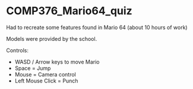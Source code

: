 # COMP376_Mario64_quiz
Had to recreate some features found in Mario 64 (about 10 hours of work)

Models were provided by the school.

Controls:
- WASD / Arrow keys to move Mario
- Space = Jump
- Mouse = Camera control
- Left Mouse Click = Punch
